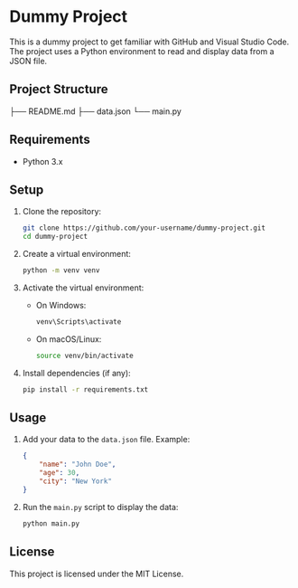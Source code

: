 # Dummy Project

This is a dummy project to get familiar with GitHub and Visual Studio Code. The project uses a Python environment to read and display data from a JSON file.

## Project Structure
 ├── README.md 
 ├── data.json 
 └── main.py


## Requirements

- Python 3.x

## Setup

1. Clone the repository:
    ```sh
    git clone https://github.com/your-username/dummy-project.git
    cd dummy-project
    ```

2. Create a virtual environment:
    ```sh
    python -m venv venv
    ```

3. Activate the virtual environment:
    - On Windows:
        ```sh
        venv\Scripts\activate
        ```
    - On macOS/Linux:
        ```sh
        source venv/bin/activate
        ```

4. Install dependencies (if any):
    ```sh
    pip install -r requirements.txt
    ```

## Usage

1. Add your data to the `data.json` file. Example:
    ```json
    {
        "name": "John Doe",
        "age": 30,
        "city": "New York"
    }
    ```

2. Run the `main.py` script to display the data:
    ```sh
    python main.py
    ```

## License

This project is licensed under the MIT License.